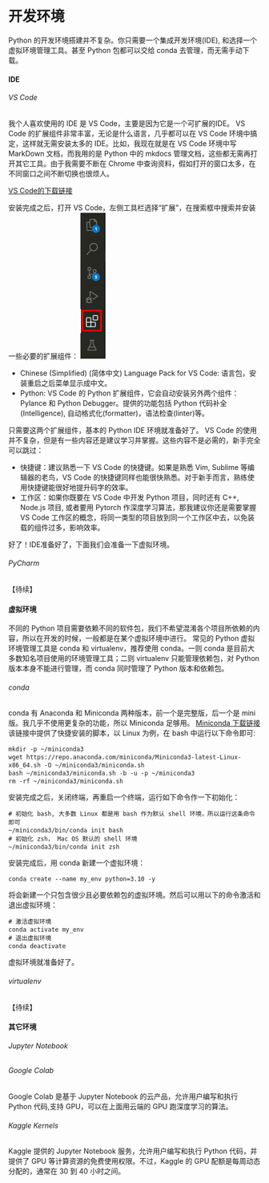 # 开发环境
Python 的开发环境搭建并不复杂。你只需要一个集成开发环境(IDE), 和选择一个虚拟环境管理工具。甚至 Python 包都可以交给 conda 去管理，而无需手动下载。

#### IDE
###### VS Code
我个人喜欢使用的 IDE 是 VS Code，主要是因为它是一个可扩展的IDE。
VS Code 的扩展组件非常丰富，无论是什么语言，几乎都可以在 VS Code 环境中搞定，这样就无需安装太多的 IDE。比如，我现在就是在 VS Code 环境中写 MarkDown 文档，而我用的是 Python 中的 mkdocs 管理文档，这些都无需再打开其它工具。由于我需要不断在 Chrome 中查询资料，假如打开的窗口太多，在不同窗口之间不断切换也很烦人。

[VS Code的下载链接](https://code.visualstudio.com/download)

安装完成之后，打开 VS Code，左侧工具栏选择“扩展”，在搜索框中搜索并安装一些必要的扩展组件：
![extensions](./imgs/vscode_extensions.png "扩展组件")
* Chinese (Simplified) (简体中文) Language Pack for VS Code: 语言包，安装重启之后菜单显示成中文。
* Python: VS Code 的 Python 扩展组件，它会自动安装另外两个组件：Pylance 和 Python Debugger。提供的功能包括 Python 代码补全(Intelligence), 自动格式化(formatter)，语法检查(linter)等。

只需要这两个扩展组件，基本的 Python IDE 环境就准备好了。
VS Code 的使用并不复杂，但是有一些内容还是建议学习并掌握。这些内容不是必需的，新手完全可以跳过：
* 快捷键：建议熟悉一下 VS Code 的快捷键。如果是熟悉 Vim, Sublime 等编辑器的老鸟，VS Code 的快捷键同样也能很快熟悉。对于新手而言，熟练使用快捷键能很好地提升码字的效率。
* 工作区：如果你既要在 VS Code 中开发 Python 项目，同时还有 C++, Node.js 项目, 或者要用 Pytorch 作深度学习算法，那我建议你还是需要掌握 VS Code 工作区的概念，将同一类型的项目放到同一个工作区中去，以免装载的组件过多，影响效率。
  
好了！IDE准备好了，下面我们会准备一下虚拟环境。
###### PyCharm
【待续】

#### 虚拟环境
不同的 Python 项目需要依赖不同的软件包，我们不希望混淆各个项目所依赖的内容，所以在开发的时候，一般都是在某个虚拟环境中进行。
常见的 Python 虚拟环境管理工具是 conda 和 virtualenv，推荐使用 conda。一则 conda 是目前大多数知名项目使用的环境管理工具；二则 virtualenv 只能管理依赖包，对 Python 版本本身不能进行管理，而 conda 同时管理了 Python 版本和依赖包。
###### conda 
conda 有 Anaconda 和 Miniconda 两种版本，前一个是完整版，后一个是 mini 版。我几乎不使用更复杂的功能，所以 Miniconda 足够用。
[Miniconda 下载链接](https://docs.anaconda.com/miniconda/)
该链接中提供了快捷安装的脚本，以 Linux 为例，在 bash 中运行以下命令即可:
```Shell
mkdir -p ~/miniconda3
wget https://repo.anaconda.com/miniconda/Miniconda3-latest-Linux-x86_64.sh -O ~/miniconda3/miniconda.sh
bash ~/miniconda3/miniconda.sh -b -u -p ~/miniconda3
rm -rf ~/miniconda3/miniconda.sh
```
安装完成之后，关闭终端，再重启一个终端，运行如下命令作一下初始化：
```Shell
# 初始化 bash, 大多数 Linux 都是用 bash 作为默认 shell 环境，所以运行这条命令即可
~/miniconda3/bin/conda init bash 
# 初始化 zsh， Mac OS 默认的 shell 环境
~/miniconda3/bin/conda init zsh  
```
安装完成后，用 conda 新建一个虚拟环境：
```Shell
conda create --name my_env python=3.10 -y
```
将会新建一个只包含很少且必要依赖包的虚拟环境。然后可以用以下的命令激活和退出虚拟环境：
```Shell
# 激活虚拟环境
conda activate my_env
# 退出虚拟环境 
conda deactivate
```
虚拟环境就准备好了。

###### virtualenv
【待续】
#### 其它环境
###### Jupyter Notebook

###### Google Colab
Google Colab 是基于 Jupyter Notebook 的云产品，允许用户编写和执行 Python 代码,支持 GPU，可以在上面用云端的 GPU 跑深度学习的算法。
###### Kaggle Kernels
Kaggle 提供的 Jupyter Notebook 服务，允许用户编写和执行 Python 代码，并提供了 GPU 等计算资源的免费使用权限。不过，Kaggle 的 GPU 配额是每周动态分配的，通常在 30 到 40 小时之间。